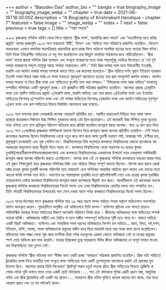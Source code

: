 +++
author = "Basudev Das"
author_bio = ""
bangla = true
biography_image = ""
biography_image_webp = ""
chapter = true
date = 2021-06-19T18:30:00Z
description = "A Biography of Krishnakant Handique - chapter 7"
featured = false
image = ""
image_webp = ""
index = 7
next = false
previous = true
tags = []
title = "সপ্তম অধ্যায়"

+++
কৃষ্ণকান্ত সন্দিকৈ বার্লিন থেকে লিখে পাঠানো ‘গ্রীক ভাষা’, ‘জার্মানির জ্ঞান সাধনা’ এবং ‘সক্রেটিসের মতে কবির প্রকৃতি’ নামের প্রবন্ধগুলি ১৯২৬ সনে যথাক্রমে ‘বাঁহী’, ‘মিলন’ এবং ‘সাহিত্য সভা পত্রিকা’য় প্রকাশিত হয়েছিল। বিদেশে অধ্যয়নরত এভাবে অসমিয়া পত্রপত্রিকায় ধারাবাহিক রূপে প্রবন্ধ লিখে পাঠানো অসমিয়া ছাত্রের মধ্যে অত্যন্ত বিরল ঘটনা। তিনি নিজে ইউরোপীয় সাহিত্যের যে মধু পান করেছিলেন তার কিছুটা অসমিয়া পাঠকদের জন্য পাঠিয়েছিলেন। ‘গ্রীক ভাষা’ নামের প্রবন্ধে সন্দিকৈ গ্রিক ব্যাকরন এবং সংস্কৃত ব্যাকরণের মধ্যে থাকা সাদৃশ্যটুকু দেখিয়ে লিখেছেন যে ‘এই দুই ভাষার ব্যাকরণের সাদৃশ্য যতটুকু আছে পার্থক্য তারচেয়েও বেশি।’ তিনি গ্রিক ভাষার সঙ্গে অন্য ইউরোপীয় ইংরেজি, ফরাসি এবং জার্মান ভাষার সমন্বয় সম্পর্কে বলতে গিয়ে এক জায়গায় বলেছেন-' গ্রীক সাহিত্য দর্শন পুরান ইতিহাস ব্যাকরন ইত্যাদি সমস্ত বিষয়ে আজ পর্যন্ত যে সমস্ত সবচেয়ে গুরুত্বপূর্ণ আলোচনা হয়েছে তার প্রায় সবগুলোই জার্মান ভাষায়। জার্মান ভাষার সাহায্য না নিয়ে গ্রীক ভাষা এবং সাহিত্যের বুৎপত্তি লাভ করা অসম্ভব।' ‘ইউরোপর ভাষা আরু সাহিত্য' ভাষাতত্ত্ব সম্পর্কিত সন্দিকৈর একটি গুরুত্বপূর্ণ প্রবন্ধ। এই প্রবন্ধটিও বাঁহী পত্রিকায় প্রকাশিত হয়েছিল। আলোচ্য প্রবন্ধে ১)ল্যাটিন ভাষা এবং ল্যাটিন সাহিত্যের প্রকৃতি ২)ফরাসি ভাষা ,ফরাসি সাহিত্য এবং তার প্রভাব ৩)ইতালিয় ভাষা এবং ইতালিয় সাহিত্যের বিশেষত্ব ৪)স্প্যানিশ ভাষা এবং এই ভাষার সাহিত্যের বিশেষত্ব ৫)জার্মান ভাষা এবং জার্মান সাহিত্যের সুবর্ণযুগ ৬)রুশ ভাষা এবং রুশ সাহিত্যের বিষয়ে বিস্তারিত আলোচনা করা হয়েছে।

১৯৩০ সনে অসমের প্রথম বেসরকারি কলেজ যোরহাটে প্রতিষ্ঠিত হয়। পরাধীন ভারতবর্ষে পিছিয়ে পড়ে থাকা অসম রাজ্যের কয়েকজন নিষ্ঠাবান উচ্চ শিক্ষিত যুবকদের কাছে এটা ছিল প্রত‍্যাহ্বান। এই কয়েকটি উচ্চ শিক্ষিত যুবক দৃঢ়তার সঙ্গে এগিয়ে এসে নানা প্রতিকূল পরিবেশ অতিক্রম করে প্রতিষ্ঠা করেছিল জগন্নাথ বরুয়া কলেজ। মাত্র ১৪ জন ছাত্র নিয়ে ১৯৩০ সনে ১০অক্টোবর কৃষ্ণকান্ত সন্দিকৈকে অধ্যক্ষ হিসেবে নিয়ে জগন্নাথ বরুয়া কলেজ প্রতিষ্ঠিত হয়েছিল। সেই সময়ে কলেজের অধ্যাপক ছিলেন বিশ্ববিদ্যালয় থেকে নতুন করে পাশ করে আসা তুলসী নারায়ণ শর্মা, যজ্ঞেশ্বর শর্মা ,ফণীধর দত্ত, প্রফুল্লপ্রাণ চাংকাকতি এবং গুরু গোবিন্দ দত্ত। বিশ্ববিদ্যালয়ের বিধি অনুসারে কলকাতা বিশ্ববিদ্যালয় কোনো কলেজকে বঙ্গ সরকারের অনুমোদন ছাড়া স্বীকৃতি দিতে পারত না। কলকাতা বিশ্ববিদ্যালয় থেকে অধ্যাপক ডঃ হরেন্দ্র কুমার মুখার্জি(পরবর্তীকালেপশ্চিমবঙ্গেররাজ্যপাল) এবং কলকাতা বিশ্ববিদ্যালয়ের এককালের উপাচার্য স‍্যার দেবপ্রসাদ সর্বাধিকারী জগন্নাথ বরুয়া কলেজ পরিদর্শন করতে এসেছিলেন। আশার কথা এই যে কৃষ্ণকান্ত সন্দিকৈ কলকাতায় অধ্যয়ন করার সময় এই দুজন শিক্ষাগুরুই ছাত্র কৃষ্ণকান্ত সন্দিকৈর নিষ্ঠা এবং পাণ্ডিত্য বিষয়ে সম্পূর্ণ অবগত ছিলেন। বিশেষ করে বয়সে জ্যেষ্ঠ ডক্টর হরেন্দ্র কুমার মুখার্জী কলেজ পরিদর্শক হয়ে যোরহাটে এলে সন্দিকৈর আন্তরিক আতিথ্য গ্রহণ করেন এবং তাদের মধ্যে অত্যন্ত ঘনিষ্ঠ সম্পর্ক গড়ে উঠে। অবশেষে ডঃ শ্যামাপ্রসাদ মুখার্জির মতো প্রতিপত্তিশালী নেতা এবং হরেন্দ্র কুমার মুখার্জির নাছোড়বান্দা চেষ্টায় কলকাতা বিশ্ববিদ্যালয় জগন্নাথ বরুয়া কলেজকে স্বীকৃতি দান করে। পরবর্তীকালে এই কলেজের অধ্যক্ষ কৃষ্ণকান্ত সন্দিকৈ কলকাতা বিশ্ববিদ্যালয়ের সিনেট সদস্য এবং ঢাকা বিশ্ববিদ্যালয়ের কোর্টের সদস্য পদে সম্মানিত হন। তিনি গৌহাটি বিশ্ববিদ্যালয়ের উপাচার্যের পদে যোগ দেবার আগে পর্যন্ত কলকাতা বিশ্ববিদ্যালয়ের সিনেট সদস্য ছিলেন।

১৯৩৭ সনের ডিসেম্বর মাসে কৃষ্ণকান্ত সন্দিকৈ মাত্র ৩৯ বছর বয়সে অসম সাহিত্য সভার সপ্তদশ অধিবেশনে সভাপতির আসন অলংকৃত করেন। গুয়াহাটিতে অনুষ্ঠিত এই অধিবেশনে তিনি বলেন-' ব্যক্তিগত প্রতিভা এবং ক্ষমতা ছাড়াও পারিপার্শ্বিক অবস্থার উপরে সাহিত্যের বিকাশ অনেকটা পরিমাণে নির্ভর করে । জীবনের অভিজ্ঞতার সঙ্গে সাহিত্যের সম্পর্ক অত্যন্ত ঘনিষ্ঠ। অভিজ্ঞতার গাম্ভীর্য এবং বৈচিত্র না হলে সজীব স্পন্দনপূর্ণ সাহিত্যের সৃষ্টি হতে পারে না। বাস্তবে সাহিত্য একটি বিরাট অভিজ্ঞতা। ব্যক্তিগত এবং সামাজিক সমস্ত ধরনের অভিজ্ঞতার নিদর্শন হল সাহিত্য... জ্ঞান, বিদ্যা, ধর্ম,দর্শন, ইতিহাস, ব্যক্তি, সমাজ, সমস্ত অভিজ্ঞতাকে কল্পনার অধীন করে নিয়ে মহাকবি দান্তে তার অমর কাব্য রচনা করেছিলেন। মহিলাদের সাজ সজ্জা থেকে শুরু করে দার্শনিক চিন্তা পর্যন্ত মধ্যযুগের এরকম কোনো অভিজ্ঞতা নেই যা দান্তের কল্পনার স্পর্শ পেয়ে অভিনব রূপ লাভ করেনি। দান্তের বিশ্বকোষ তুল্য মহাকাব্যে বিবিধ জীবন অভিজ্ঞতার যে অপূর্ব সমন্বয় পাওয়া যায় বিশ্বসাহিত্যে তার তুলনা নেই।

কৃষ্ণকান্ত সন্দিকৈ ‘গ্রীক নাটকের গান’ শীর্ষক অন্য একটি প্রবন্ধ 'আবাহন' পত্রিকায় প্রকাশিত হয়েছিল। গ্রিক নাট্য সাহিত্যে ট্রাজেডির প্রসঙ্গ নিয়ে ভারতীয় তথা সংস্কৃত কাব্য সাহিত্যের সঙ্গে একটি তুলনামূলক আলোচনা করাই এই প্রবন্ধের মূল উদ্দেশ্য ছিল। আলোচ্য প্রবন্ধে তিনি লিখেছেন' খ্রিস্টপূর্ব পঞ্চম চতুর্থ শতকে রচিত গ্রীক সাহিত্যের বিখ্যাত ট্রেজিডি বা শোক-নাটক গুলি বাস্তবে পদ্যে লেখা একটি ছোট নাট্যকাব্য।…. গান এই নাট্যকাব্য গুলির একটি প্রধান অঙ্গ, আধুনিক নাটক এবং গ্রীক ট্রাজেডির এটি একটি বড় প্রভেদ।... সাধারণত গ্রীক নাটক গুলিতে কয়েক ধরনের গান থাকে, তার মধ্যে কোরাস প্রধান এবং তা সব নাটকেই থাকে।
